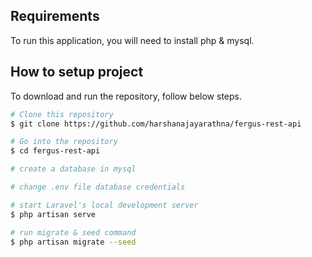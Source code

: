 ## Requirements
To run this application, you will need to install php & mysql.

## How to setup project

To download and run the repository, follow below steps.

```bash
# Clone this repository
$ git clone https://github.com/harshanajayarathna/fergus-rest-api

# Go into the repository
$ cd fergus-rest-api

# create a database in mysql 

# change .env file database credentials

# start Laravel's local development server 
$ php artisan serve

# run migrate & seed command
$ php artisan migrate --seed

```
